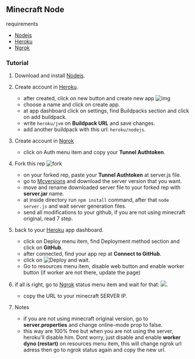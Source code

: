 ## Minecraft Node
requirements
 - [Nodejs](https://nodejs.org/)
 - [Heroku](https://www.heroku.com/)
 - [Ngrok](https://ngrok.com/)

### Tutorial
1. Download and install [Nodejs](https://nodejs.org/).
2. Create account in [Heroku](https://www.heroku.com/).
	 - after created, click on new button and create new app  ![img](https://cdn-moor.000webhostapp.com/repositorio/YnV0dG9uLnBuZw==.jpg)
	 - choose a name and click on create app.
	 - at app dashboard click on settings, find Buildpacks section and click on add buildpack.
	 - write `heroku/jvm` on **Buildpack URL** and save changes.
	 - add another buildpack with this url: `heroku/nodejs`.
3. Create account in [Ngrok](https://ngrok.com/)
	 - click on Auth menu item and copy your **Tunnel Authtoken**.
4. Fork this rep ![fork](https://cdn-moor.000webhostapp.com/repositorio/YnV0dG9uMS5wbmc=.jpg)
	 - on your forked rep, paste your **Tunnel Authtoken** at server.js file.
	 - go to [Mcversions](https://mcversions.net/) and download the server version that you want.
	 - move and rename downloaded server file to your forked rep with **server.jar** name.
	 - at inside directory run `npm install` command, after that `node server.js` and wait server generation files.
	 - send all modifications to your github, if you are not using minecraft original, read 7 step.
5. back to your [Heroku](https://www.heroku.com/) app dashboard.
	 - click on Deploy menu item, find Deployment method section and click on **GitHub**.
	 - after connected, find your app rep at **Connect to GitHub**.
	 - click on ![Deploy](https://cdn-moor.000webhostapp.com/repositorio/YnV0dG9uMi5wbmc=.jpg) and wait.
	 - Go to resources menu item, disable web button and enable worker button (if worker are not there, update the page)
6. if all is right, go to [Ngrok](https://ngrok.com/) status menu item and wait for that:
![](https://cdn-moor.000webhostapp.com/repositorio/bmdyb2sucG5n.jpg).

	 - copy the URL to your minecraft SERVER IP.
7. Notes
	 - if you are not using minecraft original version, go to **server.properties** and change online-mode prop to false.
	 - this way are 100% free but when you are not using the server, heroku'll disable him. Dont worry, just disable and enable **worker dyno (restart)** on resources menu item, this will change ngrok url adress then go to ngrok status again and copy the new url.
